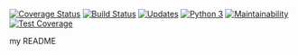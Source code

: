 [![Coverage Status](https://coveralls.io/repos/github/gabrielfior/unknown-bot/badge.svg)](https://coveralls.io/github/gabrielfior/unknown-bot) [![Build Status](https://travis-ci.org/gabrielfior/dragon-of-justice.svg?branch=master)](https://travis-ci.org/gabrielfior/dragon-of-justice) [![Updates](https://pyup.io/repos/github/gabrielfior/unknown-bot/shield.svg)](https://pyup.io/repos/github/gabrielfior/unknown-bot/) [![Python 3](https://pyup.io/repos/github/gabrielfior/unknown-bot/python-3-shield.svg)](https://pyup.io/repos/github/gabrielfior/unknown-bot/) [![Maintainability](https://api.codeclimate.com/v1/badges/67b4a6aeb2a4e65ac1a4/maintainability)](https://codeclimate.com/github/gabrielfior/unknown-bot/maintainability) [![Test Coverage](https://api.codeclimate.com/v1/badges/67b4a6aeb2a4e65ac1a4/test_coverage)](https://codeclimate.com/github/gabrielfior/unknown-bot/test_coverage)

my README
